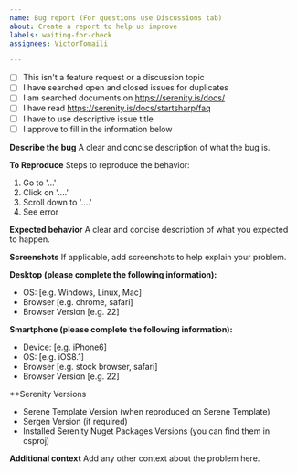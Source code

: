 ```yaml
---
name: Bug report (For questions use Discussions tab)
about: Create a report to help us improve
labels: waiting-for-check
assignees: VictorTomaili

---
```

- [ ] This isn't a feature request or a discussion topic
- [ ] I have searched open and closed issues for duplicates
- [ ] I am searched documents on https://serenity.is/docs/
- [ ] I have read https://serenity.is/docs/startsharp/faq
- [ ] I have to use descriptive issue title
- [ ] I approve to fill in the information below
 
**Describe the bug**
A clear and concise description of what the bug is.

**To Reproduce**
Steps to reproduce the behavior:
1. Go to '...'
2. Click on '....'
3. Scroll down to '....'
4. See error

**Expected behavior**
A clear and concise description of what you expected to happen.

**Screenshots**
If applicable, add screenshots to help explain your problem.

**Desktop (please complete the following information):**
 - OS: [e.g. Windows, Linux, Mac]
 - Browser [e.g. chrome, safari]
 - Browser Version [e.g. 22]

**Smartphone (please complete the following information):**
 - Device: [e.g. iPhone6]
 - OS: [e.g. iOS8.1]
 - Browser [e.g. stock browser, safari]
 - Browser Version [e.g. 22]
 
**Serenity Versions
 - Serene Template Version (when reproduced on Serene Template)
 - Sergen Version (if required)
 - Installed Serenity Nuget Packages Versions (you can find them in csproj)

**Additional context**
Add any other context about the problem here.
